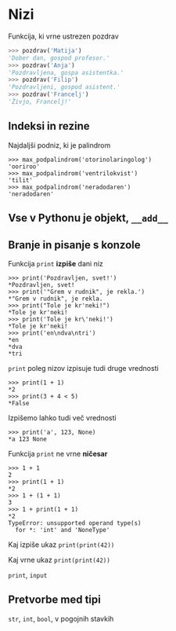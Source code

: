 # Nizi

Funkcija, ki vrne ustrezen pozdrav

```python
>>> pozdrav('Matija')
'Dober dan, gospod profesor.'
>>> pozdrav('Anja')
'Pozdravljena, gospa asistentka.'
>>> pozdrav('Filip')
'Pozdravljeni, gospod asistent.'
>>> pozdrav('Francelj')
'Živjo, Francelj!'
```

## Indeksi in rezine

Najdaljši podniz, ki je palindrom

```
>>> max_podpalindrom('otorinolaringolog')
'ooriroo'
>>> max_podpalindrom('ventrilokvist')
'tilit'
>>> max_podpalindrom('neradodaren')
'neradodaren'
```

## Vse v Pythonu je objekt, `__add__`

## Branje in pisanje s konzole

Funkcija `print` **izpiše** dani niz

```
>>> print('Pozdravljen, svet!')
*Pozdravljen, svet!
>>> print('"Grem v rudnik", je rekla.')
*"Grem v rudnik", je rekla.
>>> print("Tole je kr'neki!")   
*Tole je kr'neki!
>>> print('Tole je kr\'neki!')   
*Tole je kr'neki!
>>> print('en\ndva\ntri')
*en
*dva
*tri
```

`print` poleg nizov izpisuje tudi druge vrednosti

```
>>> print(1 + 1)
*2
>>> print(3 + 4 < 5)
*False
```

Izpišemo lahko tudi več vrednosti

```
>>> print('a', 123, None)
*a 123 None
```

Funkcija `print` ne vrne **ničesar**

```
>>> 1 + 1
2
>>> print(1 + 1)
*2
>>> 1 + (1 + 1)
3
>>> 1 + print(1 + 1)
*2
TypeError: unsupported operand type(s)
  for *: 'int' and 'NoneType'
```

Kaj izpiše ukaz `print(print(42))`

Kaj vrne ukaz `print(print(42))`

`print`, `input`

## Pretvorbe med tipi

`str`, `int`, `bool`, v pogojnih stavkih
